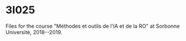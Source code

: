 # 3I025
Files for the course "Méthodes et outils de l'IA et de la RO" at Sorbonne Université, 2018--2019.
